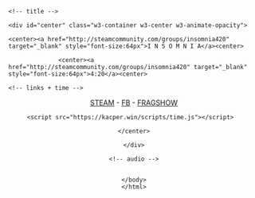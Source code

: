
<html>	
<head>	
<title>insomnia</title>

<link rel="stylesheet" href="style.css">	
<meta name="google-site-verification" content="NMVtBdJ35rPSUmOjpXUfwH6vzeDRoHtwqE0jpa_aHD8" />	
<link rel="icon" type="image/ico" href="images/favicon.ico">
<script src="title.js"></script>

</head>

<body>

	<!-- title -->		
	
	<div id="center" class="w3-container w3-center w3-animate-opacity">	
	
	<center><a href="http://steamcommunity.com/groups/insomnia420" target="_blank" style="font-size:64px">I N S O M N I A</a><center>
                    
                  <center><a href="http://steamcommunity.com/groups/insomnia420" target="_blank" style="font-size:64px">4:20</a><center>
	
	<!-- links + time -->	
	
	
	
	
<center><a href="http://steamcommunity.com/id/afkforlongtime/" target="_blank">STEAM</a> -
<a href="https://www.facebook.com/6yo6shi6wi1312" target="_blank">FB</a> -
<a href="https://www.youtube.com/watch?v=o_Jd02iJX9s">FRAGSHOW</a> 
</marquee>	
	<center><div id="clockDisplay" class="clockStyle"></div></center>	
	
	<script src="https://kacper.win/scripts/time.js"></script>	
	
	</center>
	
	</div>

	<!-- audio -->

<div class="img">                    
<img src="https://media.giphy.com/media/3ohhwqvkBLCtoA7kqs/giphy.gif" alt="">
</div>
<div class="audio">
<audio autoplay="" loop="" id="background_music" src="8bfa05aaf86268.mp3"></audio>
</div>
	
	
	</body>
	</html>
